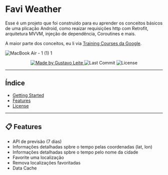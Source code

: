 # Favi Weather

Esse é um projeto que foi construido para eu aprender os conceitos básicos de uma plicação Android, como reaizar requisições http com Retrofit, arquitetura MVVM, injeção de dependência, Coroutines e mais.

A maior parte dos conceitos, eu li via [Training Courses da Google](https://developer.android.com/courses).

![MacBook Air - 1 (1) 1](https://github.com/censuradho/faviweather/assets/49209628/c219994c-fda9-4e3a-87e3-0b9b84e068f8)

<p align="center">
  <a href="https://github.com/lucasmontano">
    <img alt="Made by Gustavo Leite" src="https://img.shields.io/badge/made%20by-Gustavo%20Leite-brightgreen">
  </a>

  <img alt="Last Commit" src="https://img.shields.io/github/last-commit/censuradho/faviweather">

  <img alt="License" src="https://img.shields.io/badge/license-MIT-%2304D361">
</p>

---

## Índice

<ul>
  <li><a href="#-getting-started">Getting Started</a></li>
  <li><a href="#-features">Features</a></li>
  <li><a href="#-license">License</a></li>
</ul>

---

## 📋 Features

- API de previsão (7 dias)
- Informações detalhadas spbre o tempo pelas coordenadas (lat, lon)
- Informações detalhadas spbre o tempo pelo nome da cidade
- Favorite uma localização
- Remova localizações favoritadas
- Data Cache
